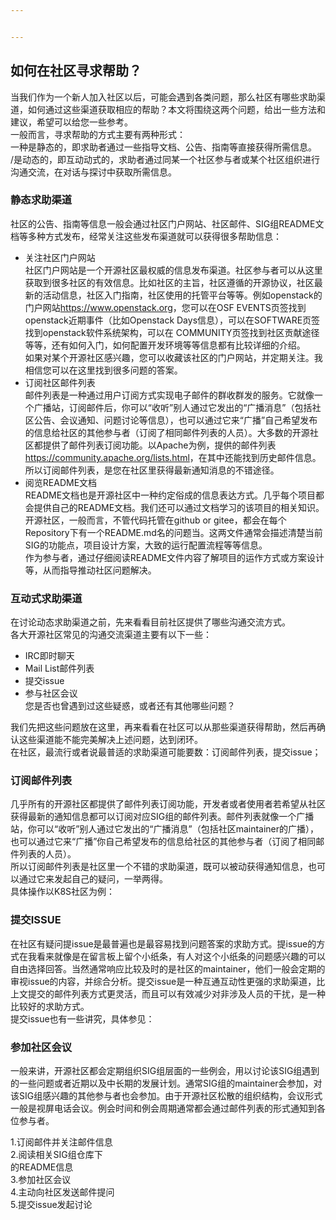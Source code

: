 ```yaml
---


---
```


<h2 id="如何在社区寻求帮助？">如何在社区寻求帮助？</h2>
<p>当我们作为一个新人加入社区以后，可能会遇到各类问题，那么社区有哪些求助渠道，如何通过这些渠道获取相应的帮助？本文将围绕这两个问题，给出一些方法和建议，希望可以给您一些参考。<br>
一般而言，寻求帮助的方式主要有两种形式：<br>
一种是静态的，即求助者通过一些指导文档、公告、指南等直接获得所需信息。<br>
/是动态的，即互动动式的，求助者通过同某一个社区参与者或某个社区组织进行沟通交流，在对话与探讨中获取所需信息。</p>
<h3 id="静态求助渠道">静态求助渠道</h3>
<p>社区的公告、指南等信息一般会通过社区门户网站、社区邮件、SIG组README文档等多种方式发布，经常关注这些发布渠道就可以获得很多帮助信息：</p>
<ul>
<li>关注社区门户网站<br>
社区门户网站是一个开源社区最权威的信息发布渠道。社区参与者可以从这里获取到很多社区的有效信息。比如社区的主旨，社区遵循的开源协议，社区最新的活动信息，社区入门指南，社区使用的托管平台等等。例如openstack的门户网站<a href="https://www.openstack.org">https://www.openstack.org</a>，您可以在OSF EVENTS页签找到openstack近期事件（比如Openstack Days信息），可以在SOFTWARE页签找到openstack软件系统架构，可以在 COMMUNITY页签找到社区贡献途径等等，还有如何入门，如何配置开发环境等等信息都有比较详细的介绍。<br>
如果对某个开源社区感兴趣，您可以收藏该社区的门户网站，并定期关注。我相信您可以在这里找到很多问题的答案。</li>
<li>订阅社区邮件列表<br>
邮件列表是一种通过用户订阅方式实现电子邮件的群收群发的服务。它就像一个广播站，订阅邮件后，你可以“收听”别人通过它发出的“广播消息”（包括社区公告、会议通知、问题讨论等信息），也可以通过它来“广播”自己希望发布的信息给社区的其他参与者（订阅了相同邮件列表的人员）。大多数的开源社区都提供了邮件列表订阅功能。以Apache为例，提供的邮件列表<a href="https://community.apache.org/lists.html">https://community.apache.org/lists.html</a>，在其中还能找到历史邮件信息。<br>
所以订阅邮件列表，是您在社区里获得最新通知消息的不错途径。</li>
<li>阅览README文档<br>
README文档也是开源社区中一种约定俗成的信息表达方式。几乎每个项目都会提供自己的README文档。我们还可以通过文档学习的该项目的相关知识。开源社区，一般而言，不管代码托管在github or gitee，都会在每个Repository下有一个README.md名的问题当。这两文件通常会描述清楚当前SIG的功能点，项目设计方案，大致的运行配置流程等等信息。<br>
作为参与者，通过仔细阅读README文件内容了解项目的运作方式或方案设计等，从而指导推动社区问题解决。</li>
</ul>
<h3 id="互动式求助渠道">互动式求助渠道</h3>
<p>在讨论动态求助渠道之前，先来看看目前社区提供了哪些沟通交流方式。<br>
各大开源社区常见的沟通交流渠道主要有以下一些：</p>
<ul>
<li>IRC即时聊天</li>
<li>Mail List邮件列表</li>
<li>提交issue</li>
<li>参与社区会议<br>
您是否也曾遇到过这些疑惑，或者还有其他哪些问题？</li>
</ul>
<p>我们先把这些问题放在这里，再来看看在社区可以从那些渠道获得帮助，然后再确认这些渠道能不能完美解决上述问题，达到闭环。<br>
在社区，最流行或者说最普适的求助渠道可能要数：订阅邮件列表，提交issue；</p>
<h3 id="订阅邮件列表">订阅邮件列表</h3>
<p>几乎所有的开源社区都提供了邮件列表订阅功能，开发者或者使用者若希望从社区获得最新的通知信息都可以订阅对应SIG组的邮件列表。邮件列表就像一个广播站，你可以“收听”别人通过它发出的“广播消息”（包括社区maintainer的广播），也可以通过它来“广播”你自己希望发布的信息给社区的其他参与者（订阅了相同邮件列表的人员）。<br>
所以订阅邮件列表是社区里一个不错的求助渠道，既可以被动获得通知信息，也可以通过它来发起自己的疑问，一举两得。<br>
具体操作以K8S社区为例：</p>
<h3 id="提交issue">提交ISSUE</h3>
<p>在社区有疑问提issue是最普遍也是最容易找到问题答案的求助方式。提issue的方式在我看来就像是在留言板上留个小纸条，有人对这个小纸条的问题感兴趣的可以自由选择回答。当然通常响应比较及时的是社区的maintainer，他们一般会定期的审视issue的内容，并综合分析。提交issue是一种互通互动性更强的求助渠道，比上文提交的邮件列表方式更灵活，而且可以有效减少对非涉及人员的干扰，是一种比较好的求助方式。<br>
提交issue也有一些讲究，具体参见：</p>
<h3 id="参加社区会议">参加社区会议</h3>
<p>一般来讲，开源社区都会定期组织SIG组层面的一些例会，用以讨论该SIG组遇到的一些问题或者近期以及中长期的发展计划。通常SIG组的maintainer会参加，对该SIG组感兴趣的其他参与者也会参加。由于开源社区松散的组织结构，会议形式一般是视屏电话会议。例会时间和例会周期通常都会通过邮件列表的形式通知到各位参与者。</p>
<p>1.订阅邮件并关注邮件信息<br>
2.阅读相关SIG组仓库下<br>
的README信息<br>
3.参加社区会议<br>
4.主动向社区发送邮件提问<br>
5.提交issue发起讨论</p>

